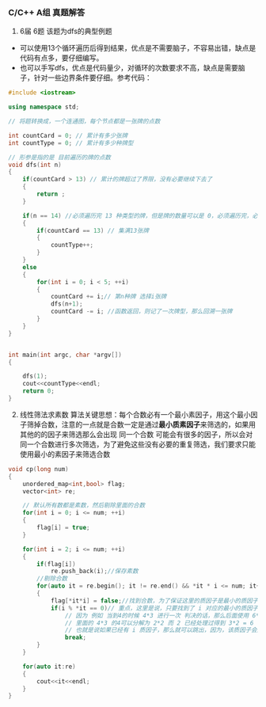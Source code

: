 ### C/C++ A组 真题解答
1. 6届 6题
该题为dfs的典型例题
* 可以使用13个循环遍历后得到结果，优点是不需要脑子，不容易出错，缺点是代码有点多，要仔细编写。
* 也可以手写dfs，优点是代码量少，对循环的次数要求不高，缺点是需要脑子，针对一些边界条件要仔细。参考代码：
``` cpp
#include <iostream>

using namespace std;

// 将题转换成，一个连通图，每个节点都是一张牌的点数

int countCard = 0; // 累计有多少张牌
int countType = 0; // 累计有多少种牌型

// 形参是指的是 目前遍历的牌的点数
void dfs(int n)
{
    if(countCard > 13) // 累计的牌超过了界限，没有必要继续下去了
    {
        return ;
    }

    if(n == 14) //必须遍历完 13 种类型的牌，但是牌的数量可以是 0，必须遍历完，必须，必须
    {
        if(countCard == 13) // 集满13张牌
        {
            countType++;
        }
    }
    else
    {
        for(int i = 0; i < 5; ++i)
        {
            countCard += i;// 第n种牌 选择i张牌
            dfs(n+1);
            countCard -= i; //函数返回，则记了一次牌型，那么回溯一张牌
        }
    }
}


int main(int argc, char *argv[])
{

    dfs(1);
    cout<<countType<<endl;
    return 0;
}

```

2. 线性筛法求素数
算法关键思想：每个合数必有一个最小素因子，用这个最小因子筛掉合数，注意的一点就是合数一定是通过**最小质素因子**来筛选的，如果用其他的的因子来筛选那么会出现 同一个合数 可能会有很多的因子，所以会对同一个合数进行多次筛选，为了避免这些没有必要的重复筛选，我们要求只能使用最小的素因子来筛选合数

``` cpp
void cp(long num)
{
    unordered_map<int,bool> flag;
    vector<int> re;

    // 默认所有数都是素数，然后剔除里面的合数
    for(int i = 0; i <= num; ++i)
    {
        flag[i] = true;
    }

    for(int i = 2; i <= num; ++i)
    {
        if(flag[i])
            re.push_back(i);//保存素数
        //剔除合数
        for(auto it = re.begin(); it != re.end() && *it * i <= num; it++)
        {
            flag[*it*i] = false;//找到合数，为了保证这里的质因子是最小的质因子，所有有下面的判断
            if(i % *it == 0)// 重点，这里是说，只要找到了 i 对应的最小的质因子， 就不用找了，
                // 因为 例如 当到4的时候 4*3 进行一次 判决的话，那么后面使用 6*2 会重复，
                // 里面的 4*3 的4可以分解为 2*2 而 2 已经处理过得到 3*2 = 6
                // 也就是说如果已经有 i 质因子，那么就可以跳出，因为，该质因子会通过其他的迭代方式来得到该数据
                break;
        }
    }

    for(auto it:re)
    {
        cout<<it<<endl;
    }
}
```